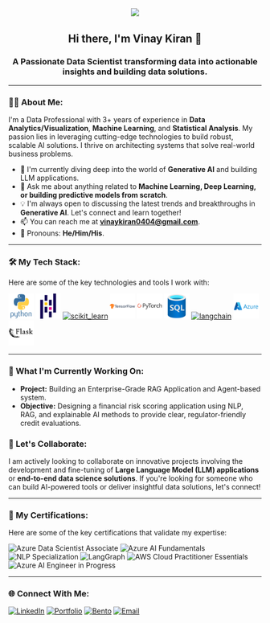 
<div id="header" align="center">
  <img src="https://media.giphy.com/media/M9gbBd9nbDrOTu1Mqx/giphy.gif" width="100"/>
  <h2 align="center">Hi there, I'm Vinay Kiran 👋</h2>
  <h3 align="center">A Passionate Data Scientist transforming data into actionable insights and building data solutions.</h3>
</div>

---

### 👨‍💻 About Me:

I'm a Data Professional with 3+ years of experience in **Data Analytics/Visualization**, **Machine Learning**, and **Statistical Analysis**. My passion lies in leveraging cutting-edge technologies to build robust, scalable AI solutions. I thrive on architecting systems that solve real-world business problems.

- 🌱 I'm currently diving deep into the world of **Generative AI** and building LLM applications.
- 💬 Ask me about anything related to **Machine Learning, Deep Learning, or building predictive models from scratch**.
- 💡 I'm always open to discussing the latest trends and breakthroughs in **Generative AI**. Let's connect and learn together!
- 📫 You can reach me at **vinaykiran0404@gmail.com**.
- 👤 Pronouns: **He/Him/His**.

---


### 🛠️ My Tech Stack:

Here are some of the key technologies and tools I work with:

<p align="left">
  <a href="https://www.python.org" target="_blank" rel="noreferrer"><img src="https://raw.githubusercontent.com/devicons/devicon/master/icons/python/python-original-wordmark.svg" alt="python" width="50" height="50"/></a> 
  <a href="https://pandas.pydata.org/" target="_blank" rel="noreferrer"><img src="https://raw.githubusercontent.com/devicons/devicon/2ae2a900d2f041da66e950e4d48052658d850630/icons/pandas/pandas-original.svg" alt="pandas" width="50" height="50"/></a>
  <a href="https://scikit-learn.org/" target="_blank" rel="noreferrer"><img src="https://upload.wikimedia.org/wikipedia/commons/thumb/0/05/Scikit_learn_logo_small.svg/2560px-Scikit_learn_logo_small.svg.png" alt="scikit_learn" width="50" height="50"/></a> 
  <a href="https://www.tensorflow.org" target="_blank" rel="noreferrer"><img src="https://raw.githubusercontent.com/devicons/devicon/master/icons/tensorflow/tensorflow-original-wordmark.svg" alt="tensorflow" width="50" height="50"/></a>
  <a href="https://pytorch.org/" target="_blank" rel="noreferrer"><img src="https://raw.githubusercontent.com/devicons/devicon/master/icons/pytorch/pytorch-original-wordmark.svg" alt="pytorch" width="50" height="50"/></a>
  <a href="https://en.wikipedia.org/wiki/SQL" target="_blank" rel="noreferrer"><img src="https://raw.githubusercontent.com/devicons/devicon/master/icons/azuresqldatabase/azuresqldatabase-original.svg" alt="sql" width="50" height="50"/></a>
  <a href="https://www.langchain.com/" target="_blank" rel="noreferrer"><img src="https://cdn.simpleicons.org/langchain" alt="langchain" width="50" height="50"/></a>
  <a href="https://azure.microsoft.com/en-us/" target="_blank" rel="noreferrer"><img src="https://raw.githubusercontent.com/devicons/devicon/master/icons/azure/azure-original-wordmark.svg" alt="azure" width="50" height="50"/></a>
  <a href="https://flask.palletsprojects.com/" target="_blank" rel="noreferrer"><img src="https://raw.githubusercontent.com/devicons/devicon/master/icons/flask/flask-original-wordmark.svg" alt="flask" width="50" height="50"/></a>
  
</p>

---

### 🚀 What I'm Currently Working On:

- **Project:** Building an Enterprise-Grade RAG Application and Agent-based system.
- **Objective:** Designing a financial risk scoring application using NLP, RAG, and explainable AI methods to provide clear, regulator-friendly credit evaluations.

### 🤝 Let's Collaborate:

I am actively looking to collaborate on innovative projects involving the development and fine-tuning of **Large Language Model (LLM) applications** or **end-to-end data science solutions**. If you're looking for someone who can build AI-powered tools or deliver insightful data solutions, let's connect!

---

### 🏅 My Certifications:

Here are some of the key certifications that validate my expertise:

<p align="left">
  <img src="https://img.shields.io/badge/Microsoft%20Certified-Azure%20Data%20Scientist%20Associate-0078D4?style=for-the-badge&logo=microsoftazure" alt="Azure Data Scientist Associate"/>
  <img src="https://img.shields.io/badge/Microsoft%20Certified-Azure%20AI%20Fundamentals-0078D4?style=for-the-badge&logo=microsoftazure" alt="Azure AI Fundamentals"/>
  <img src="https://img.shields.io/badge/DeepLearning.AI-NLP%20Specialization-0056D2?style=for-the-badge&logoColor=white" alt="NLP Specialization"/>
  <img src="https://img.shields.io/badge/LangChain%20Academy-LangGraph-439934?style=for-the-badge&logoColor=white" alt="LangGraph"/>
  <img src="https://img.shields.io/badge/AWS-Cloud%20Practitioner%20Essentials-FF9900?style=for-the-badge&logo=amazonaws&logoColor=white" alt="AWS Cloud Practitioner Essentials"/>

  <img src="https://img.shields.io/badge/In%20Progress-Azure%20AI%20Engineer-F7B22A?style=for-the-badge&logo=microsoftazure" alt="Azure AI Engineer in Progress"/>
</p>

---

### 🌐 Connect With Me:

<p align="left">
  <a href="https://www.linkedin.com/in/vinay1819/" target="_blank"><img src="https://img.shields.io/badge/LinkedIn-0077B5?style=for-the-badge&logo=linkedin&logoColor=white" alt="LinkedIn"></a>
  <a href="http://vinaykiran-portfolio.netlify.app/" target="_blank"><img src="https://img.shields.io/badge/Portfolio-20B2AA?style=for-the-badge&logo=netlify&logoColor=white" alt="Portfolio"></a>
  <a href="https://bento.me/vinay1819" target="_blank"><img src="https://img.shields.io/badge/Bento-8A48AD?style=for-the-badge&logo=bento&logoColor=white" alt="Bento"/></a>
  <a href="mailto:vinaykiran0404@gmail.com"><img src="https://img.shields.io/badge/Email-D14836?style=for-the-badge&logo=gmail&logoColor=white" alt="Email"></a>
</p>


<!---
Vinaykiran1819/Vinaykiran1819 is a ✨ special ✨ repository because its `README.md` (this file) appears on your GitHub profile.
You can click the Preview link to take a look at your changes.
--->

